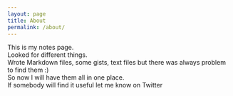 ```yaml
---
layout: page
title: About
permalink: /about/
---
```


This is my notes page.\
Looked for different things. \
Wrote Markdown files, some gists, text files but there was always problem to find them :)\
So now I will have them all in one place.\
If somebody will find it useful let me know on Twitter
